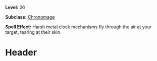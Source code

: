 <!-- TITLE: Spell: Cruel Cogs -->
<!-- SUBTITLE:  -->

**Level:** 26

**Subclass:** [Chronomage](chronomage)

**Spell Effect:** Harsh metal clock mechanisms fly through the air at your target, tearing at their skin.

# Header